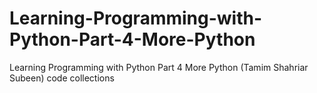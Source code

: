 # Learning-Programming-with-Python-Part-4-More-Python

Learning Programming with Python Part 4 More Python (Tamim Shahriar Subeen) code collections
